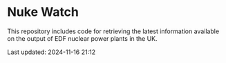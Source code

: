 # Nuke Watch

This repository includes code for retrieving the latest information available on the output of EDF nuclear power plants in the UK.

Last updated: 2024-11-16 21:12
